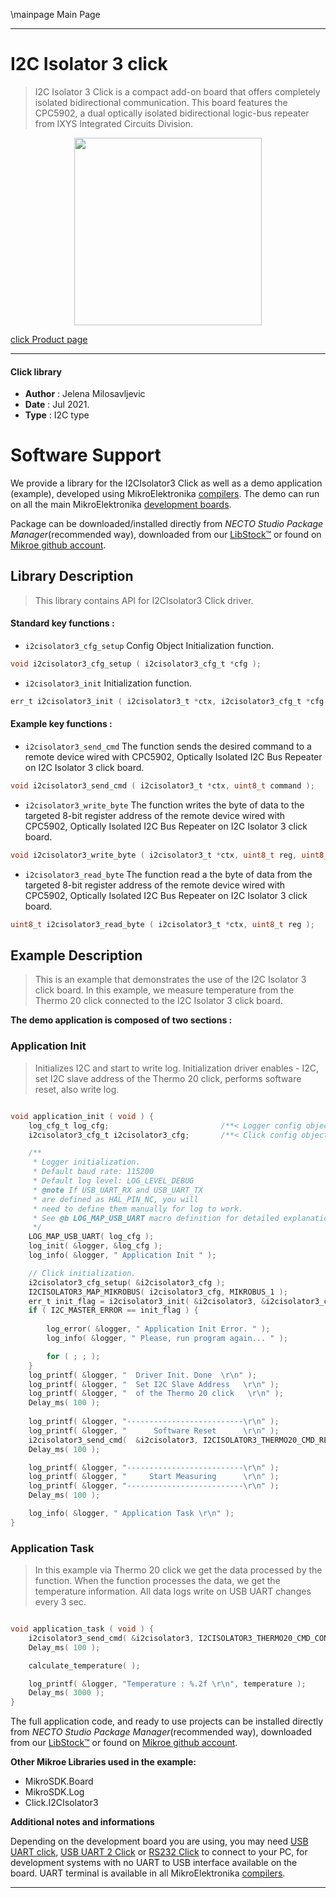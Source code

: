 \mainpage Main Page

---
# I2C Isolator 3 click

> I2C Isolator 3 Click is a compact add-on board that offers completely isolated bidirectional communication. This board features the CPC5902, a dual optically isolated bidirectional logic-bus repeater from IXYS Integrated Circuits Division. 

<p align="center">
  <img src="https://download.mikroe.com/images/click_for_ide/i2cisolator3_click.png" height=300px>
</p>

[click Product page](https://www.mikroe.com/i2c-isolator-3-click)

---


#### Click library

- **Author**        : Jelena Milosavljevic
- **Date**          : Jul 2021.
- **Type**          : I2C type


# Software Support

We provide a library for the I2CIsolator3 Click
as well as a demo application (example), developed using MikroElektronika
[compilers](https://www.mikroe.com/necto-studio).
The demo can run on all the main MikroElektronika [development boards](https://www.mikroe.com/development-boards).

Package can be downloaded/installed directly from *NECTO Studio Package Manager*(recommended way), downloaded from our [LibStock&trade;](https://libstock.mikroe.com) or found on [Mikroe github account](https://github.com/MikroElektronika/mikrosdk_click_v2/tree/master/clicks).

## Library Description

> This library contains API for I2CIsolator3 Click driver.

#### Standard key functions :

- `i2cisolator3_cfg_setup` Config Object Initialization function.
```c
void i2cisolator3_cfg_setup ( i2cisolator3_cfg_t *cfg );
```

- `i2cisolator3_init` Initialization function.
```c
err_t i2cisolator3_init ( i2cisolator3_t *ctx, i2cisolator3_cfg_t *cfg );
```

#### Example key functions :

- `i2cisolator3_send_cmd` The function sends the desired command to a remote device wired with CPC5902, Optically Isolated I2C Bus Repeater on I2C Isolator 3 click board.
```c
void i2cisolator3_send_cmd ( i2cisolator3_t *ctx, uint8_t command );
```

- `i2cisolator3_write_byte` The function writes the byte of data to the targeted 8-bit register address of the remote device wired with CPC5902, Optically Isolated I2C Bus Repeater on I2C Isolator 3 click board.
```c
void i2cisolator3_write_byte ( i2cisolator3_t *ctx, uint8_t reg, uint8_t tx_data );
```

- `i2cisolator3_read_byte` The function read a the byte of data from the targeted 8-bit register address of the remote device wired with CPC5902, Optically Isolated I2C Bus Repeater on I2C Isolator 3 click board.
```c
uint8_t i2cisolator3_read_byte ( i2cisolator3_t *ctx, uint8_t reg );
```

## Example Description

>  This is an example that demonstrates the use of the I2C Isolator 3 click board. In this example, we measure temperature
from the Thermo 20 click connected to the I2C Isolator 3 click board. 

**The demo application is composed of two sections :**

### Application Init

>  Initializes I2C and start to write log. Initialization driver enables - I2C, set I2C slave address of the Thermo 20 click, performs software reset, also write log.

```c

void application_init ( void ) {
    log_cfg_t log_cfg;                         /**< Logger config object. */
    i2cisolator3_cfg_t i2cisolator3_cfg;       /**< Click config object. */

    /** 
     * Logger initialization.
     * Default baud rate: 115200
     * Default log level: LOG_LEVEL_DEBUG
     * @note If USB_UART_RX and USB_UART_TX 
     * are defined as HAL_PIN_NC, you will 
     * need to define them manually for log to work. 
     * See @b LOG_MAP_USB_UART macro definition for detailed explanation.
     */
    LOG_MAP_USB_UART( log_cfg );
    log_init( &logger, &log_cfg );
    log_info( &logger, " Application Init " );

    // Click initialization.
    i2cisolator3_cfg_setup( &i2cisolator3_cfg );
    I2CISOLATOR3_MAP_MIKROBUS( i2cisolator3_cfg, MIKROBUS_1 );
    err_t init_flag = i2cisolator3_init( &i2cisolator3, &i2cisolator3_cfg );
    if ( I2C_MASTER_ERROR == init_flag ) {
        
        log_error( &logger, " Application Init Error. " );
        log_info( &logger, " Please, run program again... " );

        for ( ; ; );
    }
    log_printf( &logger, "  Driver Init. Done  \r\n" );
    log_printf( &logger, "  Set I2C Slave Address   \r\n" );
    log_printf( &logger, "  of the Thermo 20 click   \r\n" );
    Delay_ms( 100 );
    
    log_printf( &logger, "--------------------------\r\n" );
    log_printf( &logger, "      Software Reset      \r\n" );
    i2cisolator3_send_cmd(  &i2cisolator3, I2CISOLATOR3_THERMO20_CMD_RESET );
    Delay_ms( 100 );

    log_printf( &logger, "--------------------------\r\n" );
    log_printf( &logger, "     Start Measuring      \r\n" );
    log_printf( &logger, "--------------------------\r\n" );
    Delay_ms( 100 );

    log_info( &logger, " Application Task \r\n" );
}

```

### Application Task

> In this example via Thermo 20 click we get the data processed by the function. When the function processes the data, we get
the temperature information. All data logs write on USB UART changes every 3 sec.

```c

void application_task ( void ) {
    i2cisolator3_send_cmd( &i2cisolator3, I2CISOLATOR3_THERMO20_CMD_CONVERSION );
    Delay_ms( 100 );

    calculate_temperature( );

    log_printf( &logger, "Temperature : %.2f \r\n", temperature );
    Delay_ms( 3000 );    
}

```
The full application code, and ready to use projects can be installed directly from *NECTO Studio Package Manager*(recommended way), downloaded from our [LibStock&trade;](https://libstock.mikroe.com) or found on [Mikroe github account](https://github.com/MikroElektronika/mikrosdk_click_v2/tree/master/clicks).

**Other Mikroe Libraries used in the example:**

- MikroSDK.Board
- MikroSDK.Log
- Click.I2CIsolator3

**Additional notes and informations**

Depending on the development board you are using, you may need
[USB UART click](https://www.mikroe.com/usb-uart-click),
[USB UART 2 Click](https://www.mikroe.com/usb-uart-2-click) or
[RS232 Click](https://www.mikroe.com/rs232-click) to connect to your PC, for
development systems with no UART to USB interface available on the board. UART
terminal is available in all MikroElektronika
[compilers](https://shop.mikroe.com/compilers).

---
